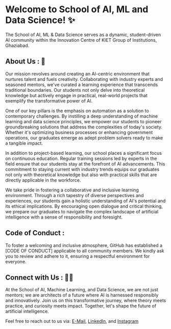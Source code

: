 # Welcome to School of AI, ML and Data Science! ✨

The School of AI, ML & Data Science serves as a dynamic, student-driven AI community within the Innovation Centre of KIET Group of Institutions, Ghaziabad.

## About Us : 🤹
Our mission revolves around creating an AI-centric environment that nurtures talent and fuels creativity. Collaborating with industry experts and seasoned mentors, we've curated a learning experience that transcends traditional boundaries. Our students not only delve into theoretical knowledge but actively engage in practical, real-world projects that exemplify the transformative power of AI.

One of our key pillars is the emphasis on automation as a solution to contemporary challenges. By instilling a deep understanding of machine learning and data science principles, we empower our students to pioneer groundbreaking solutions that address the complexities of today's society. Whether it's optimizing business processes or enhancing government operations, our graduates emerge as adept problem solvers ready to make a tangible impact.

In addition to project-based learning, our school places a significant focus on continuous education. Regular training sessions led by experts in the field ensure that our students stay at the forefront of AI advancements. This commitment to staying current with industry trends equips our graduates not only with theoretical knowledge but also with practical skills that are directly applicable in the workforce.

We take pride in fostering a collaborative and inclusive learning environment. Through a rich tapestry of diverse perspectives and experiences, our students gain a holistic understanding of AI's potential and its ethical implications. By encouraging open dialogue and critical thinking, we prepare our graduates to navigate the complex landscape of artificial intelligence with a sense of responsibility and foresight.

## Code of Conduct : 
To foster a welcoming and inclusive atmosphere, GitHub has established a [CODE OF CONDUCT] applicable to all community members. We kindly ask you to review and adhere to it, ensuring a respectful environment for everyone.

## Connect with Us : 🙋‍♂️
At the School of AI, Machine Learning, and Data Science, we are not just mentors; we are architects of a future where AI is harnessed responsibly and innovatively. Join us on this transformative journey, where theory meets practice, and curiosity meets impact. Together, let's shape the future of artificial intelligence.

Feel free to reach out to us via:
[E-Mail](mailto:aischool.ic@kiet.edu), 
[LinkedIn](https://www.linkedin.com/company/school-of-ai-ml-ds/), and 
[Instagram](https://www.instagram.com/school_of_aimlds/)
<!--
**school-of-aimlds/school-of-aimlds** is a ✨ _special_ ✨ repository because its `README.md` (this file) appears on your GitHub profile.

Here are some ideas to get you started:

- 🔭 I’m currently working on ...
- 🌱 I’m currently learning ...
- 👯 I’m looking to collaborate on ...
- 🤔 I’m looking for help with ...!

- 💬 Ask me about ...
- 📫 How to reach me: ...
- 😄 Pronouns: ...
- ⚡ Fun fact: ...
-->

